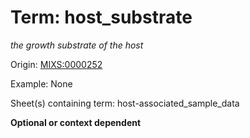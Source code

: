 # Term: host_substrate

*the growth substrate of the host*

Origin: [MIXS:0000252](https://w3id.org/mixs/0000252)

Example: None

Sheet(s) containing term: host-associated_sample_data

**Optional or context dependent**